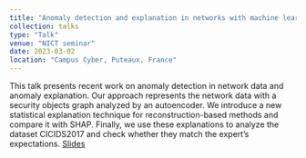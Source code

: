 ```yaml
---
title: "Anomaly detection and explanation in networks with machine learning"
collection: talks
type: "Talk"
venue: "NICT seminar"
date: 2023-03-02
location: "Campus Cyber, Puteaux, France"
---
```


This talk presents recent work on anomaly detection in network data and anomaly explanation. Our approach represents the network data with a security objects graph analyzed by an autoencoder. We introduce a new statistical explanation technique for reconstruction-based methods and compare it with SHAP. Finally, we use these explanations to analyze the dataset CICIDS2017 and check whether they match the expert’s expectations. [Slides](https://pfgimenez.fr/files/nict.pdf)
